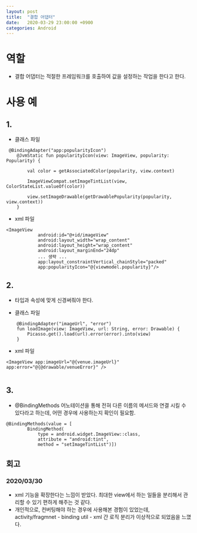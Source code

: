 ```yaml
---
layout: post
title:  "결합 어댑터"
date:   2020-03-29 23:00:00 +0900
categories: Android
---
```


# 역할
- 결합 어댑터는 적절한 프레임워크를 호출하여 값을 설정하는 작업을 한다고 한다.


# 사용 예

## 1. 
- 클래스 파일
```
 @BindingAdapter("app:popularityIcon")
    @JvmStatic fun popularityIcon(view: ImageView, popularity: Popularity) {

        val color = getAssociatedColor(popularity, view.context)

        ImageViewCompat.setImageTintList(view, ColorStateList.valueOf(color))

        view.setImageDrawable(getDrawablePopularity(popularity, view.context))
    }
```
- xml 파일
```
<ImageView
            android:id="@+id/imageView"
            android:layout_width="wrap_content"
            android:layout_height="wrap_content"
            android:layout_marginEnd="24dp"
            ... 생략 ...
            app:layout_constraintVertical_chainStyle="packed"
            app:popularityIcon="@{viewmodel.popularity}"/>    
```

## 2.
- 타입과 속성에 맞게 신경써줘야 한다.

- 클래스 파일
```
    @BindingAdapter("imageUrl", "error")
    fun loadImage(view: ImageView, url: String, error: Drawable) {
        Picasso.get().load(url).error(error).into(view)
    }
```
- xml 파일
```
<ImageView app:imageUrl="@{venue.imageUrl}" app:error="@{@drawable/venueError}" />
    
```
## 3.

- @BindingMethods 어노테이션을 통해 전혀 다른 이름의 메서드와 연결 시킬 수 있다라고 하는데, 어떤 경우에 사용하는지 확인이 필요함.
```
@BindingMethods(value = [
        BindingMethod(
            type = android.widget.ImageView::class,
            attribute = "android:tint",
            method = "setImageTintList")])
```

## 회고

### 2020/03/30

- xml 기능을 확장한다는 느낌이 받았다. 최대한 view에서 하는 일들을 분리해서 관리할 수 있기 편하게 해주는 것 같다.
- 개인적으로, 컨버팅해야 하는 경우에 사용해본 경험이 있었는데, activity/fragmnet - binding util - xml 간 로직 분리가 이상적으로 되었음을 느꼈다.